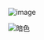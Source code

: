 
![image](https://github.com/FBCD1012/FBCD1012/assets/103885405/2761a131-cc63-4671-bbff-789b03a43a68)

<!--
**FBCD1012/FBCD1012** is a ✨ _special_ ✨ repository because its `README.md` (this file) appears on your GitHub profile.

Here are some ideas to get you started:

🔭 I’m currently working on ...
- 🌱 I’m currently learning ...
- 👯 I’m looking to collaborate on ...
- 🤔 I’m looking for help with ...
- 💬 Ask me about ...
- 📫 How to reach me: ...
- 😄 Pronouns:
- ⚡ Fun fact: ...
-->
![暗色](https://github.com/FBCD1012/gitSNK/blob/output/github-contribution-grid-snake.svg)
